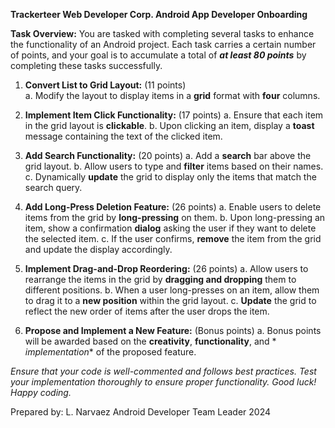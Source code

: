 ﻿**Trackerteer Web Developer Corp. Android App Developer Onboarding**

**Task Overview:** You are tasked with completing several tasks to enhance the functionality of an
Android project. Each task carries a certain number of points, and your goal is to accumulate a
total of ***at least 80 points*** by completing these tasks successfully.

1. **Convert List to Grid Layout:** (11 points)<br />
   a. Modify the layout to display items in a **grid** format with **four** columns.
   
3. **Implement Item Click Functionality:** (17 points)
   a. Ensure that each item in the grid layout is **clickable**.
   b. Upon clicking an item, display a **toast** message containing the text of the clicked item.
   
5. **Add Search Functionality:** (20 points)
   a. Add a **search** bar above the grid layout.
   b. Allow users to type and **filter** items based on their names.
   c. Dynamically **update** the grid to display only the items that match the search query.
   
7. **Add Long-Press Deletion Feature:** (26 points)
   a. Enable users to delete items from the grid by **long-pressing** on them.
   b. Upon long-pressing an item, show a confirmation **dialog** asking the user if they want to
   delete the selected item.
   c. If the user confirms, **remove** the item from the grid and update the display accordingly.
   
9. **Implement Drag-and-Drop Reordering:** (26 points)
   a. Allow users to rearrange the items in the grid by **dragging and dropping** them to different
   positions.
   b. When a user long-presses on an item, allow them to drag it to a **new position** within the
   grid layout.
   c. **Update** the grid to reflect the new order of items after the user drops the item.
   
11. **Propose and Implement a New Feature:** (Bonus points)
   a. Bonus points will be awarded based on the **creativity**, **functionality**, and *
   *implementation** of the proposed feature.

*Ensure that your code is well-commented and follows best practices. Test your implementation
thoroughly to ensure proper functionality. Good luck! Happy coding.*

Prepared by:
L. Narvaez
Android Developer
Team Leader
2024
